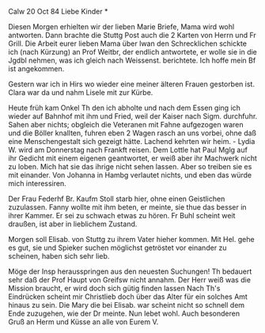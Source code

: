  Calw 20 Oct 84
Liebe Kinder <Marie>*

Diesen Morgen erhielten wir der lieben Marie Briefe, Mama wird wohl antworten. Dann brachte die Stuttg Post auch die 2 Karten von Herrn und Fr Grill. Die Arbeit eurer lieben Mama über Iwan den Schrecklichen schickte ich (nach Kürzung) an Prof Weitbr, der endlich antwortete, er wolle sie in die Jgdbl nehmen, was ich gleich nach Weissenst. berichtete. Ich hoffe mein Bf ist angekommen.

Gestern war ich in Hirs wo wieder eine meiner älteren Frauen gestorben ist. Clara war da und nahm Lisele mit zur Kürbe.

Heute früh kam Onkel Th den ich abholte und nach dem Essen ging ich wieder auf Bahnhof mit ihm und Fried, weil der Kaiser nach Sigm. durchfuhr. Sahen aber nichts; obgleich die Veteranen mit Fahne aufgezogen waren und die Böller knallten, fuhren eben 2 Wagen rasch an uns vorbei, ohne daß eine Menschengestalt sich gezeigt hätte. Lachend kehrten wir heim. - Lydia W. wird am Donnerstag nach Frankft reisen. Dem Lottle hat Paul Mglg auf ihr Gedicht mit einem eigenen geantwortet, er weiß aber ihr Machwerk nicht zu loben. Mich hat sie das ihrige nicht sehen lassen. Aber so treiben sie es mit einander. Von Johanna in Hambg verlautet nichts, und eben das würde mich interessiren.

Der Frau Federhf Br. Kaufm Stoll starb hier, ohne einen Geistlichen zuzulassen. Fanny wollte mit ihm beten, er meinte, sie thue das besser in ihrer Kammer. Er sei zu schwach etwas zu hören. Fr Buhl scheint weit draußen, ist aber in lieblichem Zustand.

Morgen soll Elisab. von Stuttg zu ihrem Vater hieher kommen. Mit Hel. gehe es gut, sie und Spieker suchen möglichst getröstet vor einander zu scheinen, haben sich sehr lieb.

Möge der Insp herausspringen aus den neuesten Suchungen! Th bedauert sehr daß der Prof Haupt von Greifsw nicht annahm. Der Herr weiß was die Mission braucht, er wird doch sich gütig finden lassen Nach Th's Eindrücken scheint mir Christlieb doch über das Alter für ein solches Amt hinaus zu sein. Die Mary die bei Elisab. war scheint nicht so schnell dem Ende zuzugehen, wie der Dr meinte. Nun lebet wohl. Auch besonderen Gruß an Herm und Küsse an alle von
 Eurem V.
